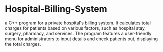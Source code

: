 # Hospital-Billing-System
a C++ program for a private hospital's billing system. It calculates total charges for patients based on various factors, such as hospital stay, surgery, pharmacy, and services. The program features a user-friendly menu for administrators to input details and check patients out, displaying the total charges.
